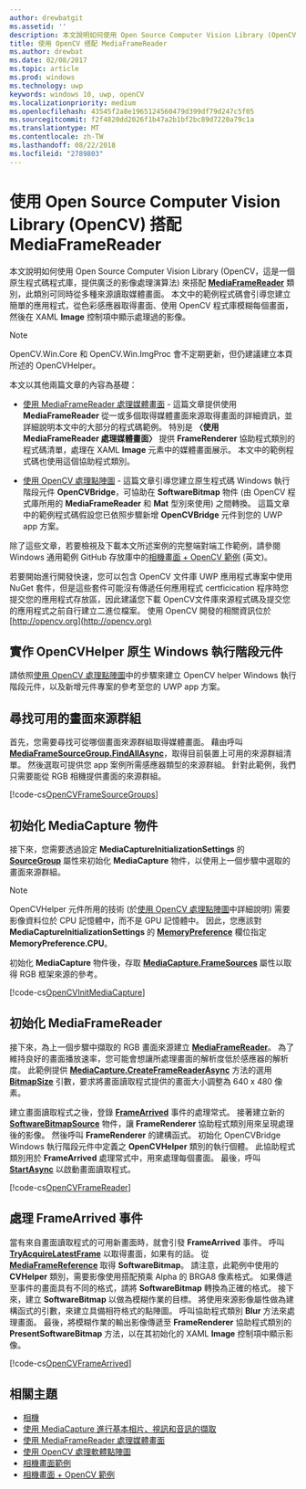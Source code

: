 ```yaml
---
author: drewbatgit
ms.assetid: ''
description: 本文說明如何使用 Open Source Computer Vision Library (OpenCV) 搭配 MediaFrameReader 類別。
title: 使用 OpenCV 搭配 MediaFrameReader
ms.author: drewbat
ms.date: 02/08/2017
ms.topic: article
ms.prod: windows
ms.technology: uwp
keywords: windows 10, uwp, openCV
ms.localizationpriority: medium
ms.openlocfilehash: 43545f2a8e1965124560479d399df79d247c5f05
ms.sourcegitcommit: f2f4820dd2026f1b47a2b1bf2bc89d7220a79c1a
ms.translationtype: MT
ms.contentlocale: zh-TW
ms.lasthandoff: 08/22/2018
ms.locfileid: "2789803"
---
```

# <a name="use-the-open-source-computer-vision-library-opencv-with-mediaframereader"></a>使用 Open Source Computer Vision Library (OpenCV) 搭配 MediaFrameReader

本文說明如何使用 Open Source Computer Vision Library (OpenCV，這是一個原生程式碼程式庫，提供廣泛的影像處理演算法) 來搭配 [**MediaFrameReader**](https://msdn.microsoft.com/library/windows/apps/Windows.Media.Capture.Frames.MediaFrameReader) 類別，此類別可同時從多種來源讀取媒體畫面。 本文中的範例程式碼會引導您建立簡單的應用程式，從色彩感應器取得畫面、使用 OpenCV 程式庫模糊每個畫面，然後在 XAML **Image** 控制項中顯示處理過的影像。 

>[!NOTE]
>OpenCV.Win.Core 和 OpenCV.Win.ImgProc 會不定期更新，但仍建議建立本頁所述的 OpenCVHelper。

本文以其他兩篇文章的內容為基礎：

* [使用 MediaFrameReader 處理媒體畫面](process-media-frames-with-mediaframereader.md) - 這篇文章提供使用 **MediaFrameReader** 從一或多個取得媒體畫面來源取得畫面的詳細資訊，並詳細說明本文中的大部分的程式碼範例。 特別是 **〈使用 MediaFrameReader 處理媒體畫面〉** 提供 **FrameRenderer** 協助程式類別的程式碼清單，處理在 XAML **Image** 元素中的媒體畫面展示。 本文中的範例程式碼也使用這個協助程式類別。

* [使用 OpenCV 處理點陣圖](process-software-bitmaps-with-opencv.md) - 這篇文章引導您建立原生程式碼 Windows 執行階段元件 **OpenCVBridge**，可協助在 **SoftwareBitmap** 物件 (由 OpenCV 程式庫所用的 **MediaFrameReader** 和 **Mat** 型別來使用) 之間轉換。 這篇文章中的範例程式碼假設您已依照步驟新增 **OpenCVBridge** 元件到您的 UWP app 方案。

除了這些文章，若要檢視及下載本文所述案例的完整端對端工作範例，請參閱 Windows 通用範例 GitHub 存放庫中的[相機畫面 + OpenCV 範例](https://go.microsoft.com/fwlink/?linkid=854003) (英文)。

若要開始進行開發快速，您可以包含 OpenCV 文件庫 UWP 應用程式專案中使用 NuGet 套件，但是這些套件可能沒有傳遞任何應用程式 certficication 程序時您提交您的應用程式存放區，因此建議您下載 OpenCV文件庫來源程式碼及提交您的應用程式之前自行建立二進位檔案。 使用 OpenCV 開發的相關資訊位於 [http://opencv.org](http://opencv.org)


## <a name="implement-the-opencvhelper-native-windows-runtime-component"></a>實作 OpenCVHelper 原生 Windows 執行階段元件
請依照[使用 OpenCV 處理點陣圖](process-software-bitmaps-with-opencv.md)中的步驟來建立 OpenCV helper Windows 執行階段元件，以及新增元件專案的參考至您的 UWP app 方案。

## <a name="find-available-frame-source-groups"></a>尋找可用的畫面來源群組
首先，您需要尋找可從哪個畫面來源群組取得媒體畫面。 藉由呼叫 **[MediaFrameSourceGroup.FindAllAsync](https://docs.microsoft.com/uwp/api/windows.media.capture.frames.mediaframesourcegroup.FindAllAsync)**，取得目前裝置上可用的來源群組清單。 然後選取可提供您 app 案例所需感應器類型的來源群組。 針對此範例，我們只需要能從 RGB 相機提供畫面的來源群組。

[!code-cs[OpenCVFrameSourceGroups](./code/Frames_Win10/Frames_Win10/MainPage.OpenCV.xaml.cs#SnippetOpenCVFrameSourceGroups)]

## <a name="initialize-the-mediacapture-object"></a>初始化 MediaCapture 物件
接下來，您需要透過設定 **MediaCaptureInitializationSettings** 的 **[SourceGroup](https://docs.microsoft.com/uwp/api/windows.media.capture.mediacaptureinitializationsettings.SourceGroup)** 屬性來初始化 **MediaCapture** 物件，以使用上一個步驟中選取的畫面來源群組。

> [!NOTE] 
> OpenCVHelper 元件所用的技術 (於[使用 OpenCV 處理點陣圖](process-software-bitmaps-with-opencv.md)中詳細說明) 需要影像資料位於 CPU 記憶體中，而不是 GPU 記憶體中。 因此，您應該對 **MediaCaptureInitializationSettings** 的 **[MemoryPreference](https://docs.microsoft.com/uwp/api/windows.media.capture.mediacaptureinitializationsettings.MemoryPreference)** 欄位指定 **MemoryPreference.CPU**。

初始化 **MediaCapture** 物件後，存取 **[MediaCapture.FrameSources](https://docs.microsoft.com/uwp/api/windows.media.capture.mediacapture.FrameSources)** 屬性以取得 RGB 框架來源的參考。

[!code-cs[OpenCVInitMediaCapture](./code/Frames_Win10/Frames_Win10/MainPage.OpenCV.xaml.cs#SnippetOpenCVInitMediaCapture)]

## <a name="initialize-the-mediaframereader"></a>初始化 MediaFrameReader
接下來，為上一個步驟中擷取的 RGB 畫面來源建立 [**MediaFrameReader**](https://msdn.microsoft.com/library/windows/apps/Windows.Media.Capture.Frames.MediaFrameReader)。 為了維持良好的畫面播放速率，您可能會想讓所處理畫面的解析度低於感應器的解析度。 此範例提供 **[MediaCapture.CreateFrameReaderAsync](https://docs.microsoft.com/uwp/api/windows.media.capture.mediacapture.createframereaderasync)** 方法的選用 **[BitmapSize](https://docs.microsoft.com/uwp/api/windows.graphics.imaging.bitmapsize)** 引數，要求將畫面讀取程式提供的畫面大小調整為 640 x 480 像素。

建立畫面讀取程式之後，登錄 **[FrameArrived](https://docs.microsoft.com/uwp/api/windows.media.capture.frames.mediaframereader.FrameArrived)** 事件的處理常式。 接著建立新的 **[SoftwareBitmapSource](https://docs.microsoft.com/uwp/api/windows.ui.xaml.media.imaging.softwarebitmapsource)** 物件，讓 **FrameRenderer** 協助程式類別用來呈現處理後的影像。 然後呼叫 **FrameRenderer** 的建構函式。 初始化 OpenCVBridge Windows 執行階段元件中定義之 **OpenCVHelper** 類別的執行個體。 此協助程式類別用於 **FrameArrived** 處理常式中，用來處理每個畫面。 最後，呼叫 **[StartAsync](https://docs.microsoft.com/uwp/api/windows.media.capture.frames.mediaframereader.StartAsync)** 以啟動畫面讀取程式。

[!code-cs[OpenCVFrameReader](./code/Frames_Win10/Frames_Win10/MainPage.OpenCV.xaml.cs#SnippetOpenCVFrameReader)]


## <a name="handle-the-framearrived-event"></a>處理 FrameArrived 事件
當有來自畫面讀取程式的可用新畫面時，就會引發 **FrameArrived** 事件。 呼叫 **[TryAcquireLatestFrame](https://docs.microsoft.com/uwp/api/windows.media.capture.frames.mediaframereader.TryAcquireLatestFrame)** 以取得畫面，如果有的話。 從 **[MediaFrameReference](https://docs.microsoft.com/uwp/api/windows.media.capture.frames.mediaframereference)** 取得 **SoftwareBitmap**。 請注意，此範例中使用的 **CVHelper** 類別，需要影像使用搭配預乘 Alpha 的 BRGA8 像素格式。 如果傳遞至事件的畫面具有不同的格式，請將 **SoftwareBitmap** 轉換為正確的格式。 接下來，建立 **SoftwareBitmap** 以做為模糊作業的目標。 將使用來源影像屬性做為建構函式的引數，來建立具備相符格式的點陣圖。 呼叫協助程式類別 **Blur** 方法來處理畫面。 最後，將模糊作業的輸出影像傳遞至 **FrameRenderer** 協助程式類別的 **PresentSoftwareBitmap** 方法，以在其初始化的 XAML **Image** 控制項中顯示影像。

[!code-cs[OpenCVFrameArrived](./code/Frames_Win10/Frames_Win10/MainPage.OpenCV.xaml.cs#SnippetOpenCVFrameArrived)]

## <a name="related-topics"></a>相關主題

* [相機](camera.md)
* [使用 MediaCapture 進行基本相片、視訊和音訊的擷取](basic-photo-video-and-audio-capture-with-MediaCapture.md)
* [使用 MediaFrameReader 處理媒體畫面](process-media-frames-with-mediaframereader.md)
* [使用 OpenCV 處理軟體點陣圖](process-software-bitmaps-with-opencv.md)
* [相機畫面範例](http://go.microsoft.com/fwlink/?LinkId=823230)
* [相機畫面 + OpenCV 範例](https://go.microsoft.com/fwlink/?linkid=854003)
 

 





